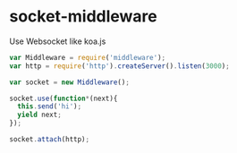 # socket-middleware
Use Websocket like koa.js


```js
var Middleware = require('middleware');
var http = require('http').createServer().listen(3000);

var socket = new Middleware();

socket.use(function*(next){
  this.send('hi');
  yield next;
});

socket.attach(http);
```
